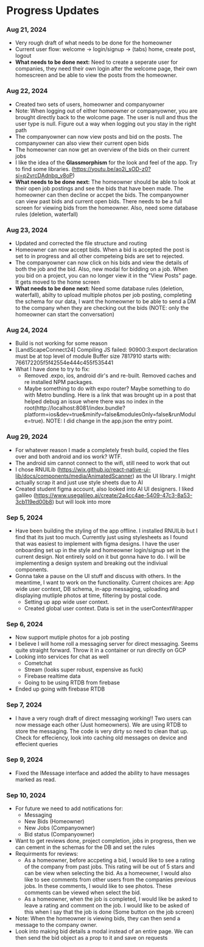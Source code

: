 # Progress Updates

### Aug 21, 2024

- Very rough draft of what needs to be done for the homeowner
- Current user flow: welcome -> login/signup -> (tabs) home, create post, logout
- **What needs to be done next:** Need to create a seperate user for companies, they need their own login after the welcome page, their own homescreen and be able to view the posts from the homeowner.

### Aug 22, 2024

- Created two sets of users, homeowner and companyowner
- Note: When logging out of either homeowner or companyowner, you are brought directly back to the wolcome page. The user is null and thus the user type is null. Figure out a way when logging out you stay in the right path
- The companyowner can now view posts and bid on the posts. The companyowner can also view their current open bids
- The homeowner can now get an overview of the bids on their current jobs
- I like the idea of the **Glassmorphism** for the look and feel of the app. Try to find some libraries. (https://youtu.be/ao2i_sOD-z0?si=p2vrcDAdnbq_v8oP)
- **What needs to be done next:** The homeowner should be able to look at their open job postings and see the bids that have been made. The homeowner can then decline or accpet the bids. The companyowner can view past bids and current open bids. There needs to be a full screen for viewing bids from the homeowner. Also, need some database rules (deletion, waterfall)

### Aug 23, 2024

- Updated and corrected the file structure and routing
- Homeowner can now accept bids. When a bid is accepted the post is set to in progress and all other competeing bids are set to rejected.
- The companyowner can now click on his bids and view the details of both the job and the bid. Also, new modal for bidding on a job. When you bid on a project, you can no longer view it in the "View Posts" page. It gets moved to the home screen
- **What needs to be done next:** Need some database rules (deletion, waterfall), abilty to upload multiple photos per job posting, completing the schema for our data, I want the homeowner to be able to send a DM to the company when they are checking out the bids (NOTE: only the homeowner can start the conversation)

### Aug 24, 2024

- Build is not working for some reason
- [LandScapeConnect24] Compiling JS failed: 90900:3:export declaration must be at top level of module Buffer size 7817910 starts with: 766172205f5f42554e444c455f535441
- What I have done to try to fix:
  - Removed .expo, ios, android dir's and re-built. Removed caches and re installed NPM packages.
  - Maybe something to do with expo router? Maybe something to do with Metro bundling. Here is a link that was brought up in a post that helped debug an issue where there was no index in the root(http://localhost:8081/index.bundle?platform=ios&dev=true&minify=false&modulesOnly=false&runModule=true). NOTE: I did change in the app.json the entry point.

### Aug 29, 2024

- For whatever reason I made a completely fresh build, copied the files over and both android and ios work? WTF.
- The android sim cannot connect to the wifi, still need to work that out
- I chose RNUILib (https://wix.github.io/react-native-ui-lib/docs/components/media/AnimatedScanner) as the UI library. I might actually scrap it and just use style sheets due to AI
- Created student figma account, also looked into AI UI designers. I liked galileo (https://www.usegalileo.ai/create/2a4cc4ae-5409-47c3-8a53-3cb119ed00b8) but will look into more

### Sep 5, 2024

- Have been building the styling of the app offline. I installed RNUILib but I find that its just too much. Currently just using stylesheets as I found that was easiest to implement with figma designs. I have the user onboarding set up in the style and homeowner login/signup set in the current design. Not entirely sold on it but gonna have to do. I will be implementing a design system and breaking out the indiviual components.
- Gonna take a pause on the UI stuff and discuss with others. In the meantime, I want to work on the functionality. Current choices are: App wide user context, DB schema, in-app messaging, uploading and displaying mutliple photos at time, filtering by postal code.
  - Setting up app wide user context.
  - Created global user context. Data is set in the userContextWrapper

### Sep 6, 2024

- Now support mutiple photos for a job posting
- I believe I will home roll a messaging server for direct messaging. Seems quite straight forward. Throw it in a container or run directly on GCP
- Looking into services for chat as well
  - Cometchat
  - Stream (looks super robust, expensive as fuck)
  - Firebase realtime data
  - Going to be using RTDB from firebase
- Ended up going with firebase RTDB

### Sep 7, 2024

- I have a very rough draft of direct messaging working!! Two users can now message each other (Just homeowners). We are using RTDB to store the messaging. The code is very dirty so need to clean that up. Check for effeciency, look into caching old messages on device and effecient queries

### Sep 9, 2024

- Fixed the IMessage interface and added the ability to have messages marked as read.

### Sep 10, 2024

- For future we need to add notifications for:
  - Messaging
  - New Bids (Homeowner)
  - New Jobs (Companyowner)
  - Bid status (Companyowner)
- Want to get reviews done, project completion, jobs in progress, then we can cement in the schemas for the DB and set the rules
- Requirments for reviews:
  - As a homeowner, before accpeting a bid, I would like to see a rating of the company from past jobs. This rating will be out of 5 stars and can be view when selecting the bid. As a homeowner, I would also like to see comments from other users from the companies previous jobs. In these comments, I would like to see photos. These comments can be viewed when select the bid.
  - As a homeowner, when the job is completed, I would like be asked to leave a rating and comment on the job. I would like to be asked of this when I say that the job is done (Some button on the job screen)
- Note: When the homeowner is viewing bids, they can then send a message to the company owner.
- Look into making bid details a modal instead of an entire page. We can then send the bid object as a prop to it and save on requests
